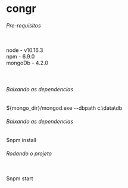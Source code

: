 # congr

<h6>Pre-requisitos</h6><br/>
node - v10.16.3<br/>
npm - 6.9.0<br/>
mongoDb - 4.2.0<br/>
<br/>
<br/>
<h6>Baixando as dependencias</h6> 
${mongo_dir}/mongod.exe --dbpath c:\data\db
<br/>
<h6>Baixando as dependencias</h6> 
$npm install
<br/>
<h6>Rodando o projeto</h6><br/>
$npm start<br/>
&nbsp;&nbsp;<br/><br/>